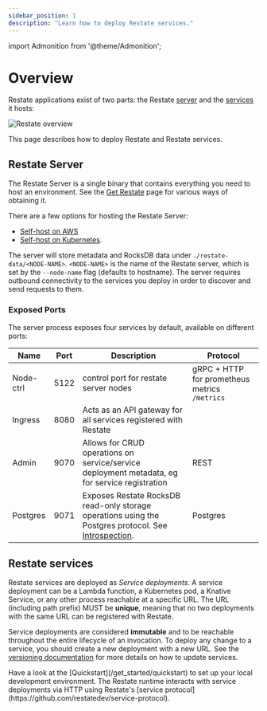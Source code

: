 ```yaml
---
sidebar_position: 1
description: "Learn how to deploy Restate services."
---
```


import Admonition from '@theme/Admonition';

# Overview

Restate applications exist of two parts: the Restate [server](#restate-server) and the [services](#restate-services) it hosts:

![Restate overview](/img/deployment_overview.svg)

This page describes how to deploy Restate and Restate services.

## Restate Server

The Restate Server is a single binary that contains everything you need to host an environment. See the [Get Restate](https://restate.dev/get-restate/) page for various ways of obtaining it.

There are a few options for hosting the Restate Server:

- [Self-host on AWS](/deploy/lambda/self-hosted)
- [Self-host on Kubernetes](/deploy/kubernetes).

The server will store metadata and RocksDB data under `./restate-data/<NODE-NAME>`.
`<NODE-NAME>` is the name of the Restate server, which is set by the `--node-name` flag (defaults to hostname).
The server requires outbound connectivity to the services you deploy in order to discover and send requests to them.

### Exposed Ports

The server process exposes four services by default, available on different ports:

| Name      | Port | Description                                                                                                                    | Protocol                                      |
| --------- | ---- | ------------------------------------------------------------------------------------------------------------------------------ | --------------------------------------------- |
| Node-ctrl | 5122 | control port for restate server nodes                                                                                          | gRPC + HTTP for prometheus metrics `/metrics` |
| Ingress   | 8080 | Acts as an API gateway for all services registered with Restate                                                                |                                               |
| Admin     | 9070 | Allows for CRUD operations on service/service deployment metadata, eg for service registration                                 | REST                                          |
| Postgres  | 9071 | Exposes Restate RocksDB read-only storage operations using the Postgres protocol. See [Introspection](/operate/introspection). | Postgres                                      |

## Restate services

Restate services are deployed as _Service deployments_.
A service deployment can be a Lambda function, a Kubernetes pod, a Knative Service, or any other process reachable at a specific URL.
The URL (including path prefix) MUST be **unique**, meaning that no two deployments with the same URL can be registered with Restate.

Service deployments are considered **immutable** and to be reachable throughout the entire lifecycle of an invocation.
To deploy any change to a service, you should create a new deployment with a new URL.
See the [versioning documentation](/operate/versioning) for more details on how to update services.

<Admonition type="info" title="Running services locally">
Have a look at the [Quickstart](/get_started/quickstart) to set up your local development environment.
</Admonition>

<Admonition type="info" title="Restate's service protocol">
The Restate runtime interacts with service deployments via HTTP using Restate's [service protocol](https://github.com/restatedev/service-protocol).
</Admonition>
